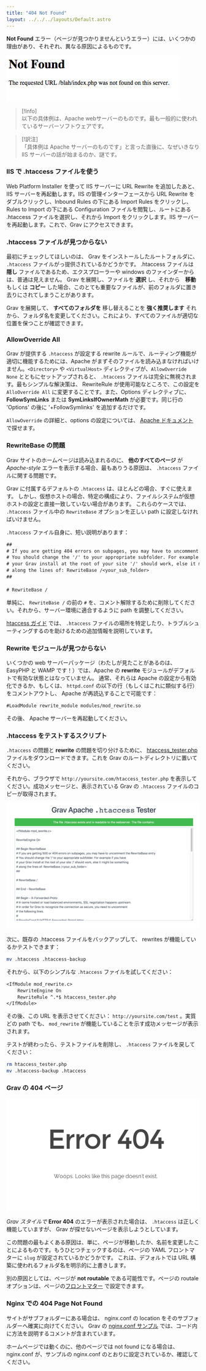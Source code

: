 ```yaml
---
title: "404 Not Found"
layout: ../../../layouts/Default.astro
---
```


**Not Found** エラー（ページが見つかりませんというエラー）には、いくつかの理由があり、それぞれ、異なる原因によるものです。

![404 Not Found](404-not-found.png)

> [!Info]  
> 以下の具体例は、Apache webサーバーのものです。最も一般的に使われているサーバーソフトウェアです。

> [!訳注]  
> 「具体例は Apache サーバーのものです」と言った直後に、なぜいきなり IIS サーバーの話が始まるのか、謎です。

<h3 id="iis-use-of-htaccess-file">IIS で .htaccess ファイルを使う</h3>

Web Platform Installer を使って IIS サーバーに URL Rewrite を追加したあと、IIS サーバーを再起動します。IIS の管理インターフェースから URL Rewrite をダブルクリックし、Inbound Rules の下にある Import Rules をクリックし、Rules to Import の下にある Configuration ファイルを閲覧し、ルートにある .htaccess ファイルを選択し、それから Import をクリックします。IIS サーバーを再起動します。これで、Grav にアクセスできます。

<h3 id="missing-htaccess-file">.htaccess ファイルが見つからない</h3>

最初にチェックしてほしいのは、 Grav をインストールしたルートフォルダに、 `.htaccess` ファイルがっ提供されているかどうかです。 .htaccess ファイルは **隠し** ファイルであるため、エクスプローラーや windows のファインダーからは、普通は見えません。 Grav を展開し、ファイルを **選択** し、それから　**移動** もしくは **コピー** した場合、このとても重要なファイルが、前のフォルダに置き去りにされてしまうことがあります。

Grav を展開して、 **すべてのフォルダを** 移し替えることを **強く推奨します** それから、フォルダ名を変更してください。これにより、すべてのファイルが適切な位置を保つことが確認できます。

### AllowOverride All

Grav が提供する `.htaccess` が設定する rewrite ルールで、ルーティング機能が適切に機能するためには、Apache がまずそのファイルを読み込まなければいけません。`<Directory>` や `<VirtualHost>` ディレクティブが、`AllowOverride None` とともにセットアップされると、 `.htaccess` ファイルは完全に無視されます。最もシンプルな解決策は、 RewriteRule が使用可能なところで、この設定を `AlloOverride All` に変更することです。また、Options ディレクティブに、**FollowSymLinks** または **SymLinksIfOwnerMath** が必要です。同じ行の 'Options' の後に '+FollowSymlinks' を追加するだけです。

`AllowOverride` の詳細と、options の設定については、 [Apache ドキュメント](http://httpd.apache.org/docs/2.4/mod/core.html#allowoverride) で探せます。

<h3 id="rewritebase-issue">RewriteBase の問題</h3>

Grav サイトのホームページは読み込まれるのに、 **他のすべてのページ** が _Apache-style_  エラーを表示する場合、最もありうる原因は、 `.htaccess` ファイルに関する問題です。

Grav に付属するデフォルトの `.htaccess` は、ほとんどの場合、すぐに使えます。
しかし、仮想ホストの場合、特定の構成により、ファイルシステムが仮想ホストの設定と直接一致していない場合があります。
これらのケースでは、 `.htaccess` ファイル中の `RewriteBase` オプションを正しい path に設定しなければいけません。

`.htaccess` ファイル自身に、短い説明があります：

```txt
##
# If you are getting 404 errors on subpages, you may have to uncomment the RewriteBase entry
# You should change the '/' to your appropriate subfolder. For example if you have
# your Grav install at the root of your site '/' should work, else it might be something
# along the lines of: RewriteBase /<your_sub_folder>
##

# RewriteBase /
```

単純に、 `RewriteBase /` の前の `#` を、コメント解除するために削除してください。それから、サーバー環境に適合するように path を調整してください。

[htaccess ガイド](../07.htaccess/) では、 `.htaccess` ファイルの場所を特定したり、トラブルシューティングするのを助けるための追加情報を説明しています。

<h3 id="">Rewrite モジュールが見つからない</h3>

いくつかの web サーバーパッケージ（わたしが見たことがあるのは、 EasyPHP と WAMP です！）では、Apache の **rewrite** モジュールがデフォルトで有効な状態とはなっていません。
通常、それらは Apache の設定から有効化できるか、もしくは、 `httpd.conf` の以下の行（もしくはこれに類似する行）をコメントアウトし、 Apache が再読込することで可能です：

```txt
#LoadModule rewrite_module modules/mod_rewrite.so
```

その後、 Apache サーバーを再起動してください。

<h3 id="htaccess-test-script">.htaccess をテストするスクリプト</h3>

`.htaccess` の問題と **rewrite** の問題を切り分けるために、 [htaccess_tester.php](https://gist.githubusercontent.com/rhukster/a727fb70d9341536d49980d1239bd97e/raw/a3078da16b894ba86f9d000bcfc4850e098199fc/htaccess_tester.php) ファイルをダウンロードできます。これを Grav のルートディレクトリに置いてください。

それから、ブラウザで `http://yoursite.com/htaccess_tester.php` を表示してください。成功メッセージと、表示されている Grav の `.htaccess` ファイルのコピーが取得されます。

![](htaccess_tester.png)

次に、既存の .htaccess ファイルをバックアップして、 rewrites が機能しているかテストできます：

```bash
mv .htaccess .htaccess-backup
```

それから、以下のシンプルな `.htaccess` ファイルを試してください：

```txt
<IfModule mod_rewrite.c>
    RewriteEngine On
    RewriteRule ^.*$ htaccess_tester.php
</IfModule>
```

その後、この URL を表示させてください： `http://yoursite.com/test` 。実質どの path でも、 `mod_rewrite` が機能していることを示す成功メッセージが表示されます。

テストが終わったら、テストファイルを削除し、 `.htaccess` ファイルを戻してください：

```bash
rm htaccess_tester.php
mv .htaccess-backup .htaccess
```

<h3 id="grav-error-404-page">Grav の 404 ページ</h3>

![404 Not Found](error-404.png)

_Grav スタイルで_ **Error 404** のエラーが表示された場合は、 `.htaccess` は正しく機能していますが、 Grav が探せないページを表示しようとしています。

この問題の最もよくある原因は、単に、ページが移動したか、名前を変更したことによるものです。もうひとつチェックするのは、ページの YAML フロントマターに `slug` が設定されているかどうかです。
これは、デフォルトでは URL 構築に使われるフォルダ名を明示的に上書きします。

別の原因としては、ページが **not routable** である可能性です。ページの routale オプションは、ページの[フロントマター](../../02.content/01.headers/) で設定できます。

<h3 id="404-page-not-found-on-nginx">Nginx での 404 Page Not Found</h3>

サイトがサブフォルダーにある場合は、 nginx.conf の location をそのサブフォルダーへ確実に向けてください。 Grav の [nginx.conf サンプル](https://github.com/getgrav/grav/blob/master/webserver-configs/nginx.conf) では、コード内に方法を説明するコメントが含まれています。

ホームページでは動くのに、他のページでは not found になる場合は、 nginx.conf が、サンプルの nginx.conf のとおりに設定されているか、確認してください。

